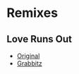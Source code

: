 # Remixes

## Love Runs Out

* [Original](https://music.youtube.com/watch?v=emDPKHO8Mco)
* [Grabbitz](https://music.youtube.com/watch?v=f1IKPOwx--g)
